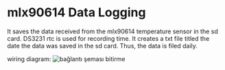 # mlx90614 Data Logging


It saves the data received from the mlx90614 temperature sensor in the sd card. 
DS3231 rtc is used for recording time.
It creates a txt file titled the date the data was saved in the sd card.
Thus, the data is filed daily.

wiring diagram:
![bağlantı şeması bitirme](https://github.com/humeyraayl/mlx90614-data-logging/assets/111793457/39e494bb-a325-4d10-9d98-068bb43debd7)
